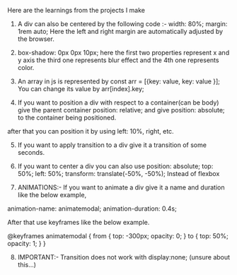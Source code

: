 Here are the learnings from the projects I make

1) A div can also be centered by the following code :-
    width: 80%;
    margin: 1rem auto;
Here the left and right margin are automatically adjusted by the browser.

2) box-shadow: 0px 0px 10px;
here the first two properties represent x and y axis the third one represents blur effect and the 4th one represents color.

3) An array in js is represented by const arr = [{key: value,
                                                  key: value }];
You can change its value by
arr[index].key;

4) If you want to position a div with respect to a container(can be body) give the parent container position: relative; and give position: absolute; to the container being positioned.

after that you can position it by using left: 10%, right, etc.

5) If you want to apply transition to a div give it a transition of some seconds.

6) If you want to center a div you can also use
  position: absolute;
  top: 50%;
  left: 50%;
  transform: translate(-50%, -50%);
Instead of flexbox

7) ANIMATIONS:- If you want to animate a div give it a name and duration like the below example,

  animation-name: animatemodal;
  animation-duration: 0.4s;

After that use keyframes like the below example.

@keyframes animatemodal {
  from {
    top: -300px;
    opacity: 0;
  }
  to {
    top: 50%;
    opacity: 1;
  }
}

8) IMPORTANT:-
Transition does not work with display:none; (unsure about this...)


